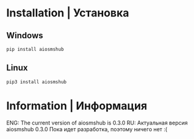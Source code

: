 # Installation | Установка

## Windows
```
pip install aiosmshub
```

## Linux
```
pip3 install aiosmshub
```



# Information | Информация
ENG: The current version of aiosmshub is 0.3.0
RU: Актуальная версия aiosmshub 0.3.0
Пока идет разработка, поэтому ничего нет :(
